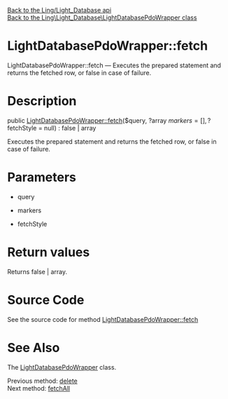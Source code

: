 [Back to the Ling/Light_Database api](https://github.com/lingtalfi/Light_Database/blob/master/doc/api/Ling/Light_Database.md)<br>
[Back to the Ling\Light_Database\LightDatabasePdoWrapper class](https://github.com/lingtalfi/Light_Database/blob/master/doc/api/Ling/Light_Database/LightDatabasePdoWrapper.md)


LightDatabasePdoWrapper::fetch
================



LightDatabasePdoWrapper::fetch — Executes the prepared statement and returns the fetched row, or false in case of failure.




Description
================


public [LightDatabasePdoWrapper::fetch](https://github.com/lingtalfi/Light_Database/blob/master/doc/api/Ling/Light_Database/LightDatabasePdoWrapper/fetch.md)($query, ?array $markers = [], ?$fetchStyle = null) : false | array




Executes the prepared statement and returns the fetched row, or false in case of failure.




Parameters
================


- query

    

- markers

    

- fetchStyle

    


Return values
================

Returns false | array.








Source Code
===========
See the source code for method [LightDatabasePdoWrapper::fetch](https://github.com/lingtalfi/Light_Database/blob/master/LightDatabasePdoWrapper.php#L217-L224)


See Also
================

The [LightDatabasePdoWrapper](https://github.com/lingtalfi/Light_Database/blob/master/doc/api/Ling/Light_Database/LightDatabasePdoWrapper.md) class.

Previous method: [delete](https://github.com/lingtalfi/Light_Database/blob/master/doc/api/Ling/Light_Database/LightDatabasePdoWrapper/delete.md)<br>Next method: [fetchAll](https://github.com/lingtalfi/Light_Database/blob/master/doc/api/Ling/Light_Database/LightDatabasePdoWrapper/fetchAll.md)<br>

